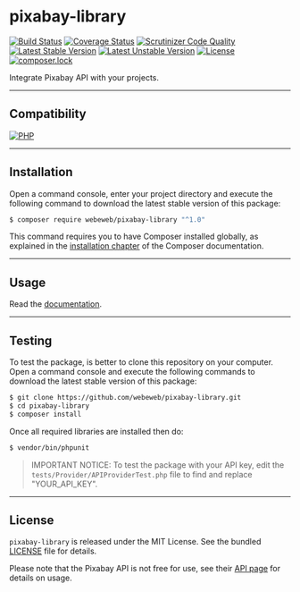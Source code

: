 pixabay-library
===============

[![Build Status](https://img.shields.io/travis/com/webeweb/pixabay-library/master.svg?style=flat-square)](https://travis-ci.com/webeweb/pixabay-library)
[![Coverage Status](https://img.shields.io/coveralls/webeweb/pixabay-library/master.svg?style=flat-square)](https://coveralls.io/github/webeweb/pixabay-library?branch=master)
[![Scrutinizer Code Quality](https://img.shields.io/scrutinizer/quality/g/webeweb/pixabay-library/master.svg?style=flat-square)](https://scrutinizer-ci.com/g/webeweb/pixabay-library/?branch=master)
[![Latest Stable Version](https://img.shields.io/packagist/v/webeweb/pixabay-library.svg?style=flat-square)](https://packagist.org/packages/webeweb/pixabay-library)
[![Latest Unstable Version](https://img.shields.io/packagist/vpre/webeweb/pixabay-library.svg?style=flat-square)](https://packagist.org/packages/webeweb/pixabay-library)
[![License](https://img.shields.io/packagist/l/webeweb/pixabay-library.svg?style=flat-square)](https://packagist.org/packages/webeweb/pixabay-library)
[![composer.lock](https://img.shields.io/badge/.lock-uncommited-important.svg?style=flat-square)](https://packagist.org/packages/webeweb/pixabay-library)

Integrate Pixabay API with your projects.

---

## Compatibility

[![PHP](https://img.shields.io/packagist/php-v/webeweb/pixabay-library.svg?style=flat-square)](http://php.net)

---

## Installation

Open a command console, enter your project directory and execute the following
command to download the latest stable version of this package:

```bash
$ composer require webeweb/pixabay-library "^1.0"
```

This command requires you to have Composer installed globally, as explained in
the [installation chapter](https://getcomposer.org/doc/00-intro.md) of the
Composer documentation.

---

## Usage

Read the [documentation](doc/index.md).

---

## Testing

To test the package, is better to clone this repository on your computer.
Open a command console and execute the following commands to download the latest
stable version of this package:

```bash
$ git clone https://github.com/webeweb/pixabay-library.git
$ cd pixabay-library
$ composer install
```

Once all required libraries are installed then do:

```bash
$ vendor/bin/phpunit
```

> IMPORTANT NOTICE: To test the package with your API key, edit the
> `tests/Provider/APIProviderTest.php` file to find and replace "YOUR_API_KEY".

---

## License

`pixabay-library` is released under the MIT License. See the bundled [LICENSE](LICENSE)
file for details.

Please note that the Pixabay API is not free for use, see their
[API page](https://www.pixabay.com/api/documentation/) for details on usage.

